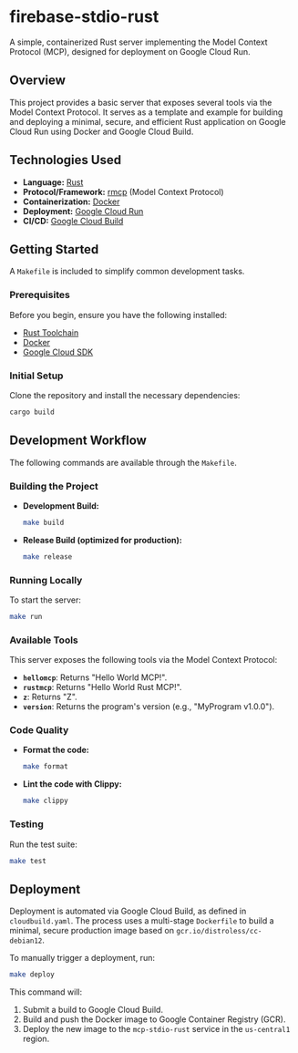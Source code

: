 # firebase-stdio-rust

A simple, containerized Rust server implementing the Model Context Protocol (MCP), designed for deployment on Google Cloud Run.

## Overview

This project provides a basic server that exposes several tools via the Model Context Protocol. It serves as a template and example for building and deploying a minimal, secure, and efficient Rust application on Google Cloud Run using Docker and Google Cloud Build.

## Technologies Used

*   **Language:** [Rust](https://www.rust-lang.org/)
*   **Protocol/Framework:** [rmcp](https://docs.rs/rmcp/) (Model Context Protocol)
*   **Containerization:** [Docker](https://www.docker.com/)
*   **Deployment:** [Google Cloud Run](https://cloud.google.com/run)
*   **CI/CD:** [Google Cloud Build](https://cloud.google.com/build)

## Getting Started

A `Makefile` is included to simplify common development tasks.

### Prerequisites

Before you begin, ensure you have the following installed:

*   [Rust Toolchain](https://www.rust-lang.org/tools/install)
*   [Docker](https://docs.docker.com/get-docker/)
*   [Google Cloud SDK](https://cloud.google.com/sdk/docs/install)

### Initial Setup

Clone the repository and install the necessary dependencies:

```bash
cargo build
```

## Development Workflow

The following commands are available through the `Makefile`.

### Building the Project

*   **Development Build:**
    ```bash
    make build
    ```
*   **Release Build (optimized for production):**
    ```bash
    make release
    ```

### Running Locally

To start the server:

```bash
make run
```

### Available Tools

This server exposes the following tools via the Model Context Protocol:

*   **`hellomcp`**: Returns "Hello World MCP!".
*   **`rustmcp`**: Returns "Hello World Rust MCP!".
*   **`z`**: Returns "Z".
*   **`version`**: Returns the program's version (e.g., "MyProgram v1.0.0").

### Code Quality

*   **Format the code:**
    ```bash
    make format
    ```
*   **Lint the code with Clippy:**
    ```bash
    make clippy
    ```

### Testing

Run the test suite:

```bash
make test
```

## Deployment

Deployment is automated via Google Cloud Build, as defined in `cloudbuild.yaml`. The process uses a multi-stage `Dockerfile` to build a minimal, secure production image based on `gcr.io/distroless/cc-debian12`.

To manually trigger a deployment, run:

```bash
make deploy
```

This command will:
1.  Submit a build to Google Cloud Build.
2.  Build and push the Docker image to Google Container Registry (GCR).
3.  Deploy the new image to the `mcp-stdio-rust` service in the `us-central1` region.
